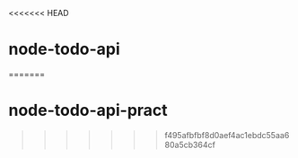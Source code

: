 <<<<<<< HEAD
# node-todo-api
=======
# node-todo-api-pract
>>>>>>> f495afbfbf8d0aef4ac1ebdc55aa680a5cb364cf
